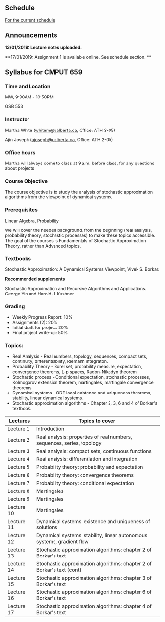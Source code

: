 
## Schedule

[For the current schedule](schedule.md)

## Announcements 
**13/01/2019: Lecture notes uploaded.**

**17/01/2019: Assignment 1 is available online. See schedule section. **

## Syllabus for CMPUT 659 

### Time and Location
MW, 9:30AM - 10:50PM 

GSB 553

### Instructor
Martha White (whitem@ualberta.ca, Office: ATH 3-05)

Ajin Joseph (ajoseph@ualberta.ca, Office: ATH 2-05)


### Office hours
Martha will always come to class at 9 a.m. before class, for any questions about projects

### Course Objective
The course objective is to study the analysis of stochastic approximation algorithms from the viewpoint of dynamical systems.

### Prerequisites
Linear Algebra, Probability

We will cover the needed background, from the beginning (real analysis, probability theory, stochastic processes) to make these topics accessible. The goal of the courses is Fundamentals of Stochastic Approximation Theory, rather than Advanced topics. 

### Textbooks
Stochastic Approximation: A Dynamical Systems Viewpoint, Vivek S. Borkar.

**Recommended supplements**

Stochastic Approximation and Recursive Algorithms and Applications. George Yin and Harold J. Kushner 

### Grading
* Weekly Progress Report: 10%
* Assignments (2): 20%
* Initial draft for project: 20% 
* Final project write-up: 50%

 
### Topics:

* Real Analysis - Real numbers, topology, sequences, compact sets, continuity, differentiability, Riemann integraton.
* Probability Theory - Borel set, probability measure, expectation, convergence theorems, L-p spaces, Radon-Nikodyn theorem
* Stochastic process - Conditional expectation, stochastic processes, Kolmogorov extension theorem, martingales, martingale convergence                         theorems    
* Dynamical systems - ODE local existence and uniqueness theorems, stability, linear dynamical systems.
* Stochastic approximation algorithms - Chapter 2, 3,   6 and 4 of Borkar's textbook.
 
 


| Lectures      | Topics to cover |
| ------------- | --------------- |
| Lecture 1     | Introduction  |
| Lecture 2     | Real analysis: properties of real numbers, sequences, series, topology   |
| Lecture 3     | Real analysis: compact sets, continuous functions |
| Lecture 4     | Real analysis: differentiation and integration |
| Lecture 5     | Probability theory: probability and expectation |
| Lecture 6     | Probability theory: convergence theorems |
| Lecture 7     | Probability theory: conditional expectation |
| Lecture 8     | Martingales |
| Lecture 9     | Martingales |
| Lecture 10    | Martingales |
| Lecture 11    | Dynamical systems: existence and uniqueness of solutions |
| Lecture 12    | Dynamical systems: stability, linear autonomous systems, gradient flow |
| Lecture 13    | Stochastic approximation algorithms: chapter 2 of Borkar's text |
| Lecture 14    | Stochastic approximation algorithms: chapter 2 of Borkar's text (cont)|
| Lecture 15    | Stochastic approximation algorithms: chapter 3 of Borkar's text  |
| Lecture 16    | Stochastic approximation algorithms: chapter 6 of Borkar's text |
| Lecture 17    | Stochastic approximation algorithms: chapter 4 of Borkar's text |


